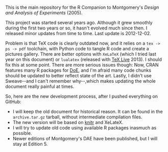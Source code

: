This is the main repository for the R Companion to Montgomery's *Design and
Analysis of Experiments* (2005). 

This project was started several years ago. Although it grew smoothly during
the first two years or so, it hasn't evolved much since then. I released
minor updates from time to time. Last update is 2012-12-02.

Problem is that TeX code is clearly outdated now, and it relies on a `tex ->
ps -> pdf` toolchain, with Python code to tangle R code and create a
pictures gallery. There are better options with `XeLaTeX` (which I tried
last year on this document) or `lualatex` (released with
[TeX Live](http://www.tug.org/texlive/) 2013). I should fix this at some
point. There are more serious issues though: Now, CRAN features many R
packages for
[DoE](http://cran.r-project.org/web/views/ExperimentalDesign.html), and I'm
afraid many code chunks should be updated to better reflect state of the
art. Lastly, I didn't use Sweave--and I can't remember why--,which makes
updating the whole document really painful at times.

So, here are the new development process, after I pushed everything on
GitHub:

- I will keep the old document for historical reason. It can be found in the
  `archive.tar.gz` tarball, without intermediate compilation files.
- The new version will be based on [knitr](http://yihui.name/knitr/) and
  XeLateX.
- I will try to update old code using available R packages inasmuch as
  possible.
- Newer editions of Montgomery's DAE have been published, but I will stay at
  Edition 5.
